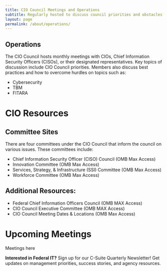 ```yaml
---
title: CIO Council Meetings and Operations
subtitle: Regularly hosted to discuss council priorities and obstacles
layout: page
permalink: /about/operations/
---
```


## Operations

The CIO Council hosts monthly meetings with CIOs, Chief Information Security Officers (CISOs), or their designated representatives. Key topics of discussion include CIO Council priorities. Members also discuss best practices and how to overcome hurdles on topics such as:
* Cybersecurity
* TBM
* FITARA

# CIO Resources
## Committee Sites
There are four committees under the CIO Council that inform the council on various issues. These committees include:
* Chief Information Security Officer (CISO) Council (OMB Max Access)
* Innovation Committee (OMB Max Access)
* Services, Strategy, & Infrastructure (SSI) Committee (OMB Max Access)
* Workforce Committee (OMB Max Access)

## Additional Resources:
* Federal Chief Information Officers Council (OMB MAX Access)
* CIO Council Executive Committee (OMB MAX Access)
* CIO Council Meeting Dates & Locations (OMB Max Access)

# Upcoming Meetings
Meetings here

**Interested in Federal IT?** Sign up for our C-Suite Quarterly Newsletter! Get updates on management priorities, success stories, and agency resources.
